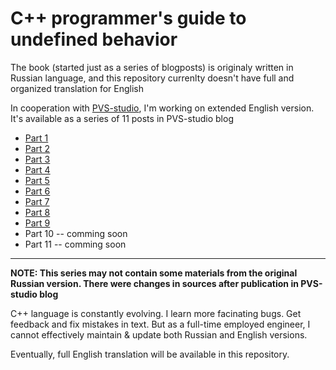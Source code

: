 # C++ programmer's guide to undefined behavior

The book (started just as a series of blogposts) is originaly written in Russian language, and this repository currenlty doesn't have full and organized translation for English

In cooperation with [PVS-studio](https://pvs-studio.com/), I'm working on extended English version. It's available as a series of 11 posts in PVS-studio blog


- [Part 1](https://pvs-studio.com/en/blog/posts/cpp/1129/)
- [Part 2](https://pvs-studio.com/en/blog/posts/cpp/1136/)
- [Part 3](https://pvs-studio.com/en/blog/posts/cpp/1149/)
- [Part 4](https://pvs-studio.com/en/blog/posts/cpp/1156/)
- [Part 5](https://pvs-studio.com/en/blog/posts/cpp/1160/)
- [Part 6](https://pvs-studio.com/en/blog/posts/cpp/1163/)
- [Part 7](https://pvs-studio.com/en/blog/posts/cpp/1174/)
- [Part 8](https://pvs-studio.com/en/blog/posts/cpp/1178/)
- [Part 9](https://pvs-studio.com/en/blog/posts/cpp/1182/)
- Part 10 -- comming soon
- Part 11 -- comming soon

-------

**NOTE: This series may not contain some materials from the original Russian version. There were changes in sources after publication in PVS-studio blog**

C++ language is constantly evolving. I learn more facinating bugs. Get feedback and fix mistakes in text. But as a full-time employed engineer, I cannot effectively maintain & update both Russian and English versions.

Eventually, full English translation will be available in this repository.
